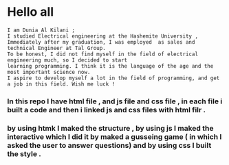 # Hello all
    I am Dunia Al Kilani ;
    I studied Electrical engineering at the Hashemite University , Immediately after my graduation, I was employed  as sales and technical Engineer at Tal Group.
    To be honest, I did not find myself in the field of electrical engineering much, so I decided to start 
    learning programming. I think it is the language of the age and the most important science now.
    I aspire to develop myself a lot in the field of programming, and get a job in this field. Wish me luck !

   ### In this repo I have html file , and js file and css file , in each file i built a code and then i linked js and css files with html filr .

   ### by using htmk I maked the structure , by using js I maked the interactive which I did it by maked a gusseing game ( in which I asked the user to answer questions) and by using css I built the style .




    